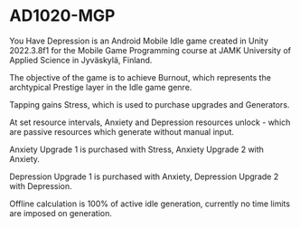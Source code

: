 # AD1020-MGP

You Have Depression is an Android Mobile Idle game created in Unity 2022.3.8f1 for the Mobile Game Programming course at JAMK University of Applied Science in Jyväskylä, Finland.

The objective of the game is to achieve Burnout, which represents the archtypical Prestige layer in the Idle game genre.

Tapping gains Stress, which is used to purchase upgrades and Generators.

At set resource intervals, Anxiety and Depression resources unlock - which are passive resources which generate without manual input.

Anxiety Upgrade 1 is purchased with Stress, Anxiety Upgrade 2 with Anxiety.

Depression Upgrade 1 is purchased with Anxiety, Depression Upgrade 2 with Depression.

Offline calculation is 100% of active idle generation, currently no time limits are imposed on generation.
